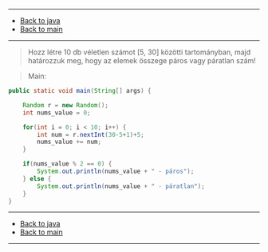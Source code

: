 
---

- [Back to java](../../java.md)
- [Back to main](../../../../README.md)

---

> Hozz létre 10 db véletlen számot [5, 30] közötti tartományban,
> majd határozzuk meg, hogy az elemek összege páros vagy páratlan szám!

> Main:

```java
public static void main(String[] args) {

	Random r = new Random();
	int nums_value = 0;

	for(int i = 0; i < 10; i++) {
		int num = r.nextInt(30-5+1)+5;
		nums_value += num;
	}

	if(nums_value % 2 == 0) {
		System.out.println(nums_value + " - páros");
	} else {
		System.out.println(nums_value + " - páratlan");
	}
}
```

---

- [Back to java](../../java.md)
- [Back to main](../../../../README.md)

---
